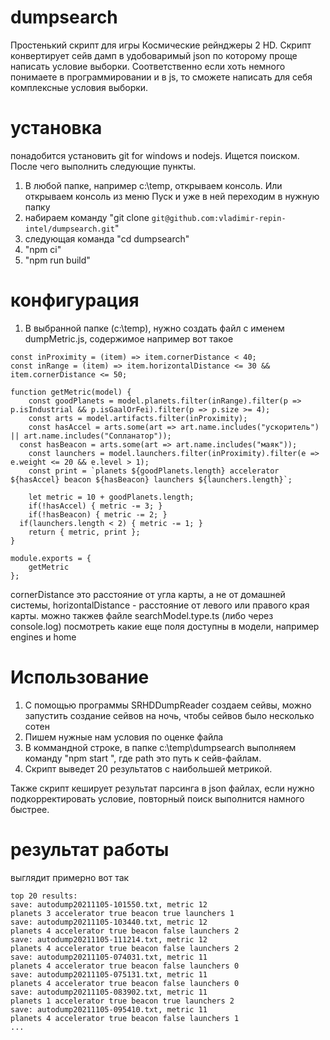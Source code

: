 # dumpsearch
Простенький скрипт для игры Космические рейнджеры 2 HD.
Скрипт конвертирует сейв дамп в удобоваримый json по которому проще написать условие выборки.
Соответственно если хоть немного понимаете в программировании и в js, то сможете написать для себя комплексные условия выборки.

# установка
понадобится установить git for windows и nodejs. Ищется поиском.
После чего выполнить следующие пункты.
1. В любой папке, например c:\temp, открываем консоль. Или открываем консоль из меню Пуск и уже в ней переходим в нужную папку
2. набираем команду "git clone `git@github.com:vladimir-repin-intel/dumpsearch.git`"
3. следующая команда "cd dumpsearch"
4. "npm ci"
5. "npm run build"

# конфигурация
1. В выбранной папке (с:\temp), нужно создать файл с именем dumpMetric.js, содержимое например вот такое
```
const inProximity = (item) => item.cornerDistance < 40;
const inRange = (item) => item.horizontalDistance <= 30 && item.cornerDistance <= 50;

function getMetric(model) {	
	const goodPlanets = model.planets.filter(inRange).filter(p => p.isIndustrial && p.isGaalOrFei).filter(p => p.size >= 4);	
	const arts = model.artifacts.filter(inProximity);
	const hasAccel = arts.some(art => art.name.includes("ускоритель") || art.name.includes("Сопланатор"));
  const hasBeacon = arts.some(art => art.name.includes("маяк"));
	const launchers = model.launchers.filter(inProximity).filter(e => e.weight <= 20 && e.level > 1);
	const print = `planets ${goodPlanets.length} accelerator ${hasAccel} beacon ${hasBeacon} launchers ${launchers.length}`;
	
	let metric = 10 + goodPlanets.length;
	if(!hasAccel) { metric -= 3; }
	if(!hasBeacon) { metric -= 2; }
  if(launchers.length < 2) { metric -= 1; }
	return { metric, print };
}

module.exports = {
	getMetric
};
```
cornerDistance это расстояние от угла карты, а не от домашней системы, horizontalDistance - расстояние от левого или правого края карты.
можно такжев файле searchModel.type.ts (либо через console.log) посмотреть какие еще поля доступны в модели, например engines и home


# Использование
1. C помощью программы SRHDDumpReader создаем сейвы, можно запустить создание сейвов на ночь, чтобы сейвов было несколько сотен
2. Пишем нужные нам условия по оценке файла
3. В коммандной строке, в папке c:\temp\dumpsearch выполняем команду "npm start <path>", где path это путь к сейв-файлам.
4. Скрипт выведет 20 результатов с наибольшей метрикой.


Также скрипт кеширует результат парсинга в json файлах, если нужно подкорректировать условие, повторный поиск выполнится намного быстрее.

# результат работы
выглядит примерно вот так
```
top 20 results:
save: autodump20211105-101550.txt, metric 12
planets 3 accelerator true beacon true launchers 1
save: autodump20211105-103440.txt, metric 12
planets 4 accelerator true beacon false launchers 2
save: autodump20211105-111214.txt, metric 12
planets 4 accelerator true beacon false launchers 2
save: autodump20211105-074031.txt, metric 11
planets 4 accelerator true beacon false launchers 0
save: autodump20211105-075131.txt, metric 11
planets 4 accelerator true beacon false launchers 0
save: autodump20211105-083902.txt, metric 11
planets 1 accelerator true beacon true launchers 2
save: autodump20211105-095410.txt, metric 11
planets 4 accelerator true beacon false launchers 1
...
```